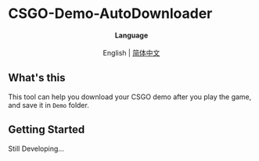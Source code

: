 # CSGO-Demo-AutoDownloader

<div align='center'>
    <b size=36>Language</b><br>
    <br>
    English | <a href=''>简体中文</a>
</div>

## What's this

This tool can help you download your CSGO demo after you play the game, and save it in `Demo` folder.

## Getting Started

Still Developing...
